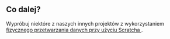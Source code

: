 ## Co dalej?

Wypróbuj niektóre z naszych innych projektów z wykorzystaniem [fizycznego przetwarzania danych przy użyciu Scratcha ](https://projects.raspberrypi.org/en/projects?software%5B%5D=scratch&hardware%5B%5D=electronic-components).